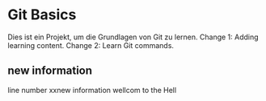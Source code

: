 # Git Basics
Dies ist ein Projekt, um die Grundlagen von Git zu lernen.
Change 1: Adding learning content.
Change 2: Learn Git commands.
## new information
line number xxnew information
wellcom to the Hell
